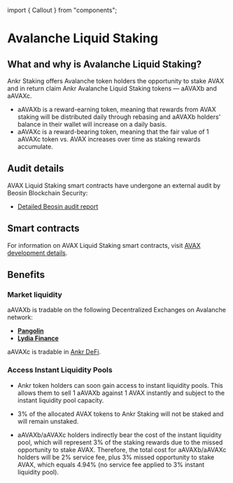 import { Callout } from "components";

# Avalanche Liquid Staking

## What and why is Avalanche Liquid Staking?
Ankr Staking offers Avalanche token holders the opportunity to stake AVAX and in return claim Ankr Avalanche Liquid Staking tokens — aAVAXb and aAVAXc.

* aAVAXb is a reward-earning token, meaning that rewards from AVAX staking will be distributed daily through rebasing and aAVAXb holders' balance in their wallet will increase on a daily basis.
* aAVAXc is a reward-bearing token, meaning that the fair value of 1 aAVAXc token vs. AVAX increases over time as staking rewards accumulate. 

## Audit details
AVAX Liquid Staking smart contracts have undergone an external audit by Beosin Blockchain Security:
* [Detailed Beosin audit report](https://assets.ankr.com/staking/smart_contract_security_audit_avax_beosin.pdf)

## Smart contracts

For information on AVAX Liquid Staking smart contracts, visit [AVAX development details](/staking/for-integrators/dev-details/avax-liquid-staking-mechanics/#smart-contracts).  

## Benefits

### Market liquidity

aAVAXb is tradable on the following Decentralized Exchanges on Avalanche network:

* [**Pangolin**](https://pangolin.exchange)
* [**Lydia Finance**](https://www.lydia.finance)

aAVAXc is tradable in [Ankr DeFi](https://ankr.com/defi/trade/).

### Access Instant Liquidity Pools

* Ankr token holders can soon gain access to instant liquidity pools. This allows them to sell 1 aAVAXb against 1 AVAX instantly and subject to the instant liquidity pool capacity. 

* 3% of the allocated AVAX tokens to Ankr Staking will not be staked and will remain unstaked.

* aAVAXb/aAVAXc holders indirectly bear the cost of the instant liquidity pool, which will represent 3% of the staking rewards due to the missed opportunity to stake AVAX. Therefore, the total cost for aAVAXb/aAVAXc holders will be 2% service fee, plus 3% missed opportunity to stake AVAX, which equals 4.94% (no service fee applied to 3% instant liquidity pool). 

